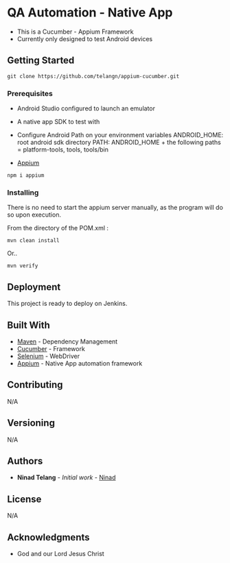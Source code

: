 # QA Automation - Native App 

* This is a Cucumber - Appium Framework
* Currently only designed to test Android devices

## Getting Started

```
git clone https://github.com/telangn/appium-cucumber.git
```

### Prerequisites

* Android Studio configured to launch an emulator
* A native app SDK to test with
* Configure Android Path on your environment variables
    ANDROID_HOME: root android sdk directory
    PATH: ANDROID_HOME + the following paths = platform-tools, tools, tools/bin

* [Appium](https://www.npmjs.com/package/appium)
```
npm i appium
```

### Installing

There is no need to start the appium server manually, as the program will do so upon execution.

From the directory of the POM.xml :

```
mvn clean install
```
Or..

```
mvn verify
```

## Deployment

This project is ready to deploy on Jenkins. 

## Built With

* [Maven](https://maven.apache.org/) - Dependency Management
* [Cucumber](https://cucumber.io/) - Framework
* [Selenium](https://www.seleniumhq.org/) - WebDriver
* [Appium](http://appium.io/) -  Native App automation framework

## Contributing

N/A

## Versioning

N/A

## Authors

* **Ninad Telang** - *Initial work* - [Ninad](https://github.com/telangn)


## License

N/A

## Acknowledgments

* God and our Lord Jesus Christ
